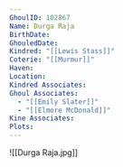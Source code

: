 ```yaml
---
GhoulID: 102867
Name: Durga Raja
BirthDate: 
GhouledDate: 
Kindred: "[[Lewis Stass]]"
Coterie: "[[Murmur]]"
Haven: 
Location: 
Kindred Associates: 
Ghoul Associates:
  - "[[Emily Slater]]"
  - "[[Elmore McDonald]]"
Kine Associates: 
Plots: 
---
```


![[Durga Raja.jpg]]